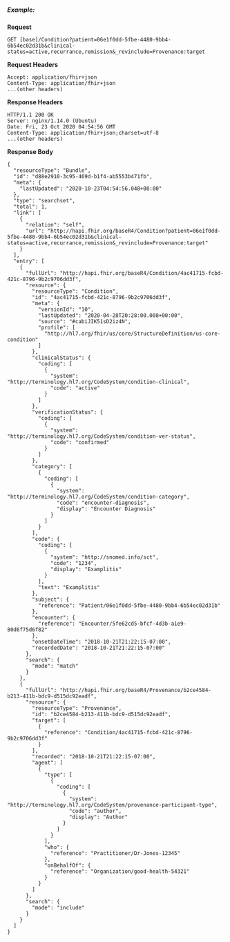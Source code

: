 <!--
#### Scenario

Payer A Seeks Insured Person/Patient B's Active Conditions from Provider C to confirm medical necessity.

##### Preconditions and Assumptions:

- Payer A is authorized and has the appropriate scopes to access the health records of Patient B from Provider C using FHIR RESTful Queries
- Payer A knows the *logical id* of the resource for Patient B
- Payer A knows the appropriate codes for searching for active conditions

Following guidance in US Core searches for all active conditions using the combination of the patient and clinical-status search parameters:

`GET [base]/Condition?patient=[reference]&clinical-status=active,recurrance,remission
`
-->

##### Example:

**Request**
~~~
GET [base]/Condition?patient=06e1f0dd-5fbe-4480-9bb4-6b54ec02d31b&clinical-status=active,recurrance,remission&_revinclude=Provenance:target
~~~

**Request Headers**

~~~
Accept: application/fhir+json
Content-Type: application/fhir+json
...(other headers)
~~~

**Response Headers**

~~~
HTTP/1.1 200 OK
Server: nginx/1.14.0 (Ubuntu)
Date: Fri, 23 Oct 2020 04:54:56 GMT
Content-Type: application/fhir+json;charset=utf-8
...(other headers)
~~~

**Response Body**

~~~
{
  "resourceType": "Bundle",
  "id": "d88e2910-3c95-469d-b1f4-ab5553b471fb",
  "meta": {
    "lastUpdated": "2020-10-23T04:54:56.048+00:00"
  },
  "type": "searchset",
  "total": 1,
  "link": [
    {
      "relation": "self",
      "url": "http://hapi.fhir.org/baseR4/Condition?patient=06e1f0dd-5fbe-4480-9bb4-6b54ec02d31b&clinical-status=active,recurrance,remission&_revinclude=Provenance:target"
    }
  ],
  "entry": [
    {
      "fullUrl": "http://hapi.fhir.org/baseR4/Condition/4ac41715-fcbd-421c-8796-9b2c9706dd3f",
      "resource": {
        "resourceType": "Condition",
        "id": "4ac41715-fcbd-421c-8796-9b2c9706dd3f",
        "meta": {
          "versionId": "10",
          "lastUpdated": "2020-04-28T20:28:00.008+00:00",
          "source": "#cabiJIK51sD2iz4N",
          "profile": [
            "http://hl7.org/fhir/us/core/StructureDefinition/us-core-condition"
          ]
        },
        "clinicalStatus": {
          "coding": [
            {
              "system": "http://terminology.hl7.org/CodeSystem/condition-clinical",
              "code": "active"
            }
          ]
        },
        "verificationStatus": {
          "coding": [
            {
              "system": "http://terminology.hl7.org/CodeSystem/condition-ver-status",
              "code": "confirmed"
            }
          ]
        },
        "category": [
          {
            "coding": [
              {
                "system": "http://terminology.hl7.org/CodeSystem/condition-category",
                "code": "encounter-diagnosis",
                "display": "Encounter Diagnosis"
              }
            ]
          }
        ],
        "code": {
          "coding": [
            {
              "system": "http://snomed.info/sct",
              "code": "1234",
              "display": "Examplitis"
            }
          ],
          "text": "Examplitis"
        },
        "subject": {
          "reference": "Patient/06e1f0dd-5fbe-4480-9bb4-6b54ec02d31b"
        },
        "encounter": {
          "reference": "Encounter/5fe62cd5-bfcf-4d3b-a1e9-80d6f75d6f82"
        },
        "onsetDateTime": "2018-10-21T21:22:15-07:00",
        "recordedDate": "2018-10-21T21:22:15-07:00"
      },
      "search": {
        "mode": "match"
      }
    },
    {
      "fullUrl": "http://hapi.fhir.org/baseR4/Provenance/b2ce4584-b213-411b-bdc9-d515dc92eadf",
      "resource": {
        "resourceType": "Provenance",
        "id": "b2ce4584-b213-411b-bdc9-d515dc92eadf",
        "target": [
          {
            "reference": "Condition/4ac41715-fcbd-421c-8796-9b2c9706dd3f"
          }
        ],
        "recorded": "2018-10-21T21:22:15-07:00",
        "agent": [
          {
            "type": [
              {
                "coding": [
                  {
                    "system": "http://terminology.hl7.org/CodeSystem/provenance-participant-type",
                    "code": "author",
                    "display": "Author"
                  }
                ]
              }
            ],
            "who": {
              "reference": "Practitioner/Dr-Jones-12345"
            },
            "onBehalfOf": {
              "reference": "Organization/good-health-54321"
            }
          }
        ]
      },
      "search": {
        "mode": "include"
      }
    }
  ]
}
~~~

